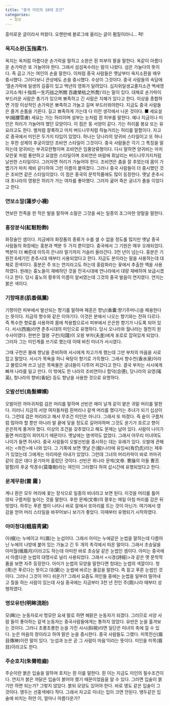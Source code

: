 ```yaml
---
title: "중국 미인의 10대 조건"
categories:
  - 일상
---
```


흥미로운 글이라서 퍼왔다. 오랜만에 블로그에 올리는 글이 펌질이라니… 퍽!
  
### 옥지소완(玉指素?). 
옥지는 옥처럼 아름다운 손가락을 말하고 소완은 흰 피부의 팔을 말한다. 
옥같이 아름다운 손가락은 또 가늘어야 한다. 그래서 섬섬옥수라는 말이 나왔다. 
섬은 가늘다의 뜻이다. 
즉 곱고 가는 여인의 손을 말한다. 
이처럼 중국 사람들은 옛날부터 옥지소환을 매우 중시했다. 
그러다보니 관상에도 손을 중시했다. 
수상이 그것이다. 
중국 사람들의 속담에 ‘열손가락에 일생의 길흉이 있고 백년의 영화가 달려있다. 
십지위일생교졸지소관 백세영고지소계(十指爲一生巧拙之所關 百歲榮枯之所喬)’라는 말이 있다.
대체로 손가락이 부드러운 사람은 총기가 있으며 뾰족하고 긴 사람은 지혜가 있다고 한다. 
이상을 종합하면 가장 이상적인 손가락은 뾰족하고 가늘고 길며 부드러워야한다. 
지금도 중국 사람들은 즐겨 손톱을 기른다. 
길고 뾰족하게 가는데 다 이런 생각에서 나온 것이다.
■ 세요설부(細腰雪膚) 
세요는 가는 허리이며 설부는 눈처럼 흰 피부를 말한다. 
예나 지금이나 미인은 허리가 가늘어야 했던 모양이다. 
이 점은 동 서양이 같다. 
가는 허리를 봉요 또는 유요라고도 한다. 
벌처럼 잘록하고 마치 버드나무처럼 하늘거리는 허리를 말함이다. 
자고로 중국에서 미인은 두가지 타입이 있었다. 
하나는 당나라의 양귀비 스타일이고 또 하나는 후한 성제의 후궁이었던 조비연 스타일이 그것이다. 
중국 사람들은 각기 그 특징을 말하는데 
양귀비는 부귀모란형이며 조비연은 임풍양류형이다. 
다시 말하면 양귀비는 마치 모란꽃 처럼 풍만하고 요염한 스타일이며 
조비연은 바람에 휘날리는 버드나무가지처럼 날씬한 스타일이다. 
그러자면 허리가 가늘어야 한다. 
조비연은 춤을 잘 추었는데 몸이 가볍기가 마치 제비 같다하여 그런 이름이 붙여졌다. 
그러나 중국 사람들이 더 중시했던 것은 조비연 같은 스타일이었다. 
이 점은 중국의 문학작품에도 많이 등장한다. 
옛날 춘추시대 초나라의 영왕은 허리가 가는 여자를 좋아했다. 
그러자 굶어 죽은 궁녀가 줄을 이었다고 한다.

### 연보소말(蓮步小襪) 
연보란 전족을 한 작은 발을 말하며 
소말은 그것을 싸는 일종의 조그마한 양말을 말한다.

### 홍장분식(紅粧粉飾) 
화장술인 셈이다. 
지금에야 화장품의 종류가 수를 셀 수 없을 정도롤 많지만 
옛날 중국 사람들의 화장에는 홍분과 백분 두 가지 뿐이었다. 
중국에서 그 기원은 매우 오래되었다. 
백분이 더 빠른데 아득히 은나라 말기까지 거슬러 올라간다. 
3천 년이 넘는다. 
홍분은 기원전 6세기인 춘추시대 때부터 사용되었다고 한다. 
지금도 분이라는 말을 사용하는데 대체로 흰색이다. 
홍분은 주 또는 연지라고도 하는데 홍람화라는 꽃에서 추출한 액을 사용하였다. 
원래는 흉노들이 재배하던 것을 전국시대에 연나라에서 대량 재배하여 보급시켰다고 한다. 
당시 흉노의 황후의 이름이 알씨였는데 그것의 중국 발음이 연지였다. 
연지는 붉은 색이다.

### 기향패훈(肌香佩薰)

기향이란 피부에서 발산되는 향기를 말하며 패훈은 향낭(香囊:향기주머니)을 패용한다는 뜻이다. 
지금의 향수와 같은 이야기다. 
이것은 분에서 나오는 향기와는 전혀 다르다. 
즉 특수한 향료를 사용하여 몸에 착용함으로서 피부에서 은은한 향기가 나도록 되어 있다. 
서시(西施)라면 춘추시대의 미인으로 유명하다. 
당시 오나라와 월나라는 철천지 원수사이였다. 
한번은 월왕 구천(句踐)이 오왕 부차(夫差)에게 포로로 잡혀있게 되었다. 
그러자 그는 미인계를 쓰기로 했는데 이때 바친 미녀가 서시였다.

그때 구천은 몰래 향낭을 준비하여 서시에게 차고가게 했는데 
그만 부차의 마음을 사로잡고 말았다. 
서시가 목욕을 하니 욕탕이 향기로 가득했다. 
그래서 향수천(香水泉)이라고 불렀으며 쓰고 남은 목욕물은 궁녀들이 다투어 퍼갔다고 한다. 
결국 부차는 서시에게 빠져 나라를 잃고 만다. 
이 밖에도 한 나라의 조비연이나 합덕(合德), 당나라의 요영(瑤英), 청나라의 향비(香妃) 등도
향낭을 사용한 것으로 유명하다.

### 오발선빈(烏髮蟬嬪)

오발이란 까마귀처럼 검은 머리를 말하며 선빈은 매미 날개 같이 옅은 귀밑 머리를 말한다. 
이러니 지금의 서양 여자들처럼 흰머리나 갈색 머리를 했다가는 추녀가 되기 십상이다. 
그런데 검은 머리라고 해서 무조건 미인은 아니다. 
그래서 또 따졌다. 
즉 숱이 구름처럼 많아야 할 뿐만 아니라 발 끝에 닿을 정도로 길어야하며 
그것도 윤기가 흐르고 향이 은은하게 풍겨야 했다. 
이상의 조건을 갖추었다고 해도 
문제는 남아 있다. 
사람이 나이가 들면 머리칼이 희어지기 때문이다. 
옛날에는 염색약도 없었다. 
그래서 아무리 미녀여도 나이가 들면 허사다. 
중국 사람들이 오발선빈을 중시하는 데는 유래가 있다. 
오발에 관해서는 <좌전>에 나와 있다. 
그 기록에 보면 옛날 은(殷)나라에 유잉씨(有仍氏)라는 제후가 있었는데 
그에게는 아리따운 아내가 있었다. 
그런데 그녀의 머리카락이 바로 까마귀같이 검은 데다 윤기마저 흘렀던 것이다. 
선빈은 위나라 문제(文帝. 曺操의 아들 曺丕 말함)의 후궁 막경수(莫瓊樹)라는 
여인이 그러했다 하여 삽시간에 유행되었다고 한다.

### 운계무환(雲 霧 ) 
계나 환은 모두 머리에 꽃는 장식으로 일종의 비녀라고 보면 된다. 
이것을 머리를 틀어 얹되 구름처럼 높이는 것을 말한다. 
후한 문제(文帝)의 황후는 매일 아침 머리를 감은 뒤 빗었다. 
하루는 푸른 뱀이 나타나 바로 알에서 또아리를 트는 것이 아닌가. 
여기에서 영감을 얻어 머리 스타일을 바꾸어보니 보기가 좋았다. 
이때부터 유행되기 시작하였다.

### 아미청대(蛾眉靑黛) 
아(蛾)는 누에이고 미(眉)는 눈섭이다. 
그래서 아미는 누에같은 눈썹을 말하는데 
다름아닌 누에의 나방에 붙어 있는 가늘고 긴 두 개의 촉각에서 따온 말이다. 
그래서 초승달을 아미월(蛾眉月)이라고도 하는데
아미란 바로 초승달 같은 눈썹인 셈이다. 
아미는 중국에서 아름다운 눈썹의 대명사로 널리 사용되었다. 
그래서 <시경(詩經)>과 같은 옛 문학작품을 보면 자주 등장한다. 
아미가 눈썹의 모양을 말한다면 청대는 눈썹의 색깔이다. 
청(靑)은 푸르다는 뜻이고 대(黛)는 눈썹에 바르는 물감을 말한다. 
즉 짙고 푸른 눈썹인 것이다. 
그러나 그것이 어디 쉬운가? 
그래서 요즘도 여인들 중에는 눈썹을 일부러 밀어내고 칠을 하는 사람이 있는데 사실 중국에는 지금부터 3천 년 전인 주(周)나라 때부터 성행하였다.

### 명모유반(明眸流盼) 
모(眸)는 눈동자로서 명모란 요새 말로 하면 해맑은 눈동자가 되겠다. 
그러므로 서양 사람 들이 좋아하는 갈색 눈동자는 중국사람들에게는 통하지 않았다. 
유반은 눈을 흘겨보는 것이다. 
그러니 초롱초롱한 눈을 가진 사시(斜視)라면 일단은 미녀의 축에 낄 수 있다. 
눈은 마음의 창이라고 하여 맑은 눈을 중시한다. 
중국 사람들도 그랬다. 
미목전신(眉目傳神)이란 말이 있다. ‘눈섭과 눈은 곧 그 사람이 마음’이라는 뜻이다. 
미인을 미목(眉目)이라고도 한다.

### 주순호치(朱脣皓齒) 
주순이란 붉은 입술을 말하며 호치는 흰 이를 말한다. 
흰 이는 지금도 미인의 필수조건이다. 
연지가 붉은 까닭은 입술이 붉어야 했기 때문이었음을 알 수 있다. 
그러면 입술이 붉기만 하면 되는가? 그렇지 않았다. 붉되 모양도 있어야 한다. 
바로 앵도 같은 입술이 그것이다. 
앵두는 선홍색에다 작다. 
그래서 자고로 미녀는 입이 크면 안된다. 
앵두같은 입술에 비치는 하얀 이, 얼마나 아름다운가?
